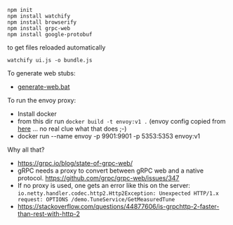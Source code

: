 

```
npm init
npm install watchify
npm install browserify
npm install grpc-web
npm install google-protobuf
```


to get files reloaded automatically
``` 
watchify ui.js -o bundle.js
```

To generate web stubs:
* [generate-web.bat](../../demo-commons/generate-web.bat)


To run the envoy proxy:

* Install docker
* from this dir run `docker build -t envoy:v1 .` (envoy config copied from [here](https://raw.githubusercontent.com/envoyproxy/envoy/master/examples/grpc-bridge/config/s2s-grpc-envoy.yamlhttps://raw.githubusercontent.com/envoyproxy/envoy/master/examples/grpc-bridge/config/s2s-grpc-envoy.yaml) ... no real clue what that does ;-) 
* docker run --name envoy -p 9901:9901 -p 5353:5353 envoy:v1


Why all that?

* https://grpc.io/blog/state-of-grpc-web/
* gRPC needs a proxy to convert between gRPC web and a native protocol. https://github.com/grpc/grpc-web/issues/347
* If no proxy is used, one gets an error like this on the server: `io.netty.handler.codec.http2.Http2Exception: Unexpected HTTP/1.x request: OPTIONS /demo.TuneService/GetMeasuredTune` 
* https://stackoverflow.com/questions/44877606/is-grpchttp-2-faster-than-rest-with-http-2